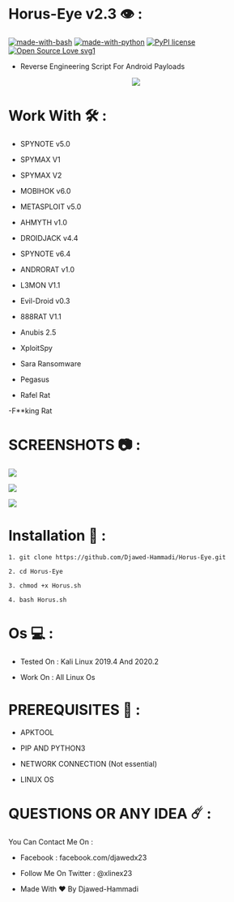  Horus-Eye v2.3 👁️ : 
 ================

[![made-with-bash](https://img.shields.io/badge/Made%20with-Bash-1f425f.svg)](https://www.gnu.org/software/bash/) [![made-with-python](https://img.shields.io/badge/Made%20with-Python-1f425f.svg)](https://www.python.org/) [![PyPI license](https://img.shields.io/pypi/l/ansicolortags.svg)](https://pypi.python.org/pypi/ansicolortags/) [![Open Source Love svg1](https://badges.frapsoft.com/os/v1/open-source.svg?v=103)](https://github.com/ellerbrock/open-source-badges/)

 - Reverse Engineering Script For Android Payloads 

<p align="center">
  <img src="https://h.top4top.io/p_21948h0r51.png" />
</p>

Work With 🛠️ : 
=============

 - SPYNOTE v5.0 

 - SPYMAX V1 
 
 - SPYMAX V2

 - MOBIHOK v6.0

 - METASPLOIT v5.0

 - AHMYTH v1.0

 - DROIDJACK v4.4

 - SPYNOTE v6.4 

 - ANDRORAT v1.0
 
 - L3MON V1.1
 
 - Evil-Droid v0.3

 - 888RAT V1.1
 
 - Anubis 2.5
 
 - XploitSpy
 
 - Sara Ransomware
 
 - Pegasus
 
 - Rafel Rat

 -F**king Rat

SCREENSHOTS 📷 :
===========
![](https://c.top4top.io/p_2194te9dl1.png)

![](https://d.top4top.io/p_2194epft12.png)

![](https://e.top4top.io/p_2194zuc0g3.png)

Installation 🤖 :
===============

```
1. git clone https://github.com/Djawed-Hammadi/Horus-Eye.git

2. cd Horus-Eye

3. chmod +x Horus.sh

4. bash Horus.sh

```

Os 💻 : 
============================
- Tested On : Kali Linux 2019.4 And 2020.2

 - Work On : All Linux Os 

PREREQUISITES 💼 :
==============

 - APKTOOL  

 - PIP AND PYTHON3
 
 - NETWORK CONNECTION (Not essential)
 
 - LINUX OS 
 
 QUESTIONS OR ANY IDEA ☄️ : 
=============
You Can Contact Me On : 

- Facebook : facebook.com/djawedx23

- Follow Me On Twitter : @xlinex23

- Made With ❤️ By Djawed-Hammadi                                                            
